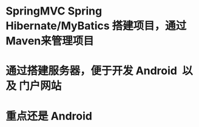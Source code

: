 # SpringMVC Spring Hibernate/MyBatics 搭建项目，通过Maven来管理项目
# 通过搭建服务器，便于开发 Android  以及 门户网站
# 重点还是 Android




